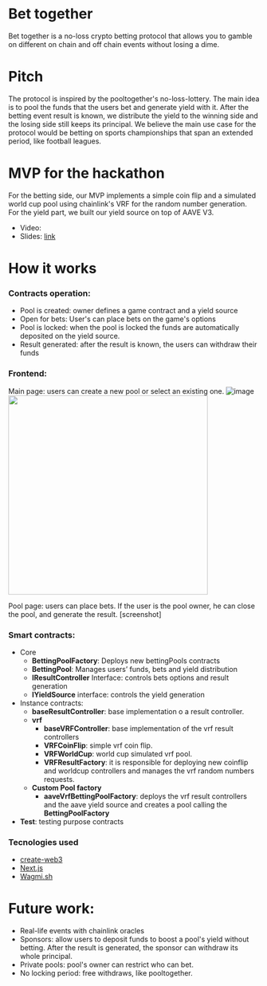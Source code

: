 # Bet together
Bet together is a no-loss crypto betting protocol that allows you to gamble on different on chain and off chain events without losing a dime.

# Pitch
The protocol is inspired by the pooltogether's no-loss-lottery. The main idea is to pool the funds that the users bet and generate yield with it. After the betting event result is known, we distribute the yield to the winning side and the losing side still keeps its principal. We believe the main use case for the protocol would be betting on sports championships that span an extended period, like football leagues.

# MVP for the hackathon

For the betting side, our MVP implements a simple coin flip and a simulated world cup pool using chainlink's VRF for the random number generation. For the yield part, we built our yield source on top of AAVE V3.

- Video:
- Slides: [link](https://docs.google.com/presentation/d/1mNRR-ulZWYaKc9-WqByxrcpb3BvaAlYNmjsQOidGKwg/edit#slide=id.p)

# How it works
### Contracts operation:
- Pool is created: owner defines a game contract and a yield source
- Open for bets: User's can place bets on the game's options
- Pool is locked: when the pool is locked the funds are automatically deposited on the yield source.
- Result generated: after the result is known, the users can withdraw their funds

### Frontend:
Main page: users can create a new pool or select an existing one.
![image](./images/poolpage.png)
<img src='./images/poolpage.png' width=400/>

Pool page: users can place bets. If the user is the pool owner, he can close the pool, and generate the result.
[screenshot]

### Smart contracts:
- Core
  - **BettingPoolFactory**: Deploys new bettingPools contracts
  - **BettingPool**: Manages users’ funds, bets and yield distribution
  - **IResultController** Interface: controls bets options and result generation
  - **IYieldSource** interface: controls the yield generation
- Instance contracts:
  - **baseResultController**: base implementation o a result controller.
  - **vrf**
    - **baseVRFController**: base implementation of the vrf result controllers
    - **VRFCoinFlip**: simple vrf coin flip.
    - **VRFWorldCup**: world cup simulated vrf pool.
    - **VRFResultFactory**: it is responsible for deploying new coinflip and worldcup controllers and manages the vrf random numbers requests.
  - **Custom Pool factory**
    - **aaveVrfBettingPoolFactory**: deploys the vrf result controllers and the aave yield source and creates a pool calling the **BettingPoolFactory**
- **Test**: testing purpose contracts

### Tecnologies used

- [create-web3](https://www.create-web3.xyz/)
- [Next.js](https://nextjs.org/)
- [Wagmi.sh](https://wagmi.sh/)


# Future work:
- Real-life events with chainlink oracles
- Sponsors: allow users to deposit funds to boost a pool's yield without betting. After the result is generated, the sponsor can withdraw its whole principal.
- Private pools: pool's owner can restrict who can bet.
- No locking period: free withdraws, like pooltogether.